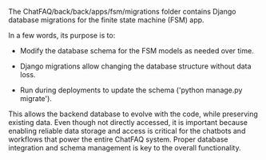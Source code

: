 The ChatFAQ/back/back/apps/fsm/migrations folder contains Django database migrations for the finite state machine (FSM) app.

In a few words, its purpose is to:

- Modify the database schema for the FSM models as needed over time.

- Django migrations allow changing the database structure without data loss.

- Run during deployments to update the schema ('python manage.py migrate').

This allows the backend database to evolve with the code, while preserving existing data. Even though not directly accessed, it is important because enabling reliable data storage and access is critical for the chatbots and workflows that power the entire ChatFAQ system. Proper database integration and schema management is key to the overall functionality.
